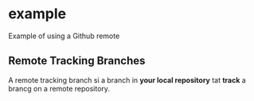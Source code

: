 # example
Example of using a Github remote 
## Remote Tracking Branches
A remote tracking branch si a branch in **your local repository** tat **track** a brancg on a remote repository.
